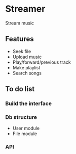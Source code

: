 # Streamer

Stream music

## Features
- Seek file 
- Upload music
- Play/forward/previous track
- Make playlist
- Search songs

## To do list
### Build the interface
### Db structure
- User module
- File module

### API
